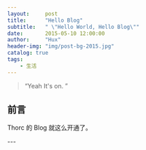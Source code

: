```yaml
---
layout:     post
title:      "Hello Blog"
subtitle:   " \"Hello World, Hello Blog\""
date:       2015-05-10 12:00:00
author:     "Hux"
header-img: "img/post-bg-2015.jpg"
catalog: true
tags:
    - 生活
---
```


> “Yeah It's on. ”


## 前言

Thorc 的 Blog 就这么开通了。


<p id = "build"></p>
---